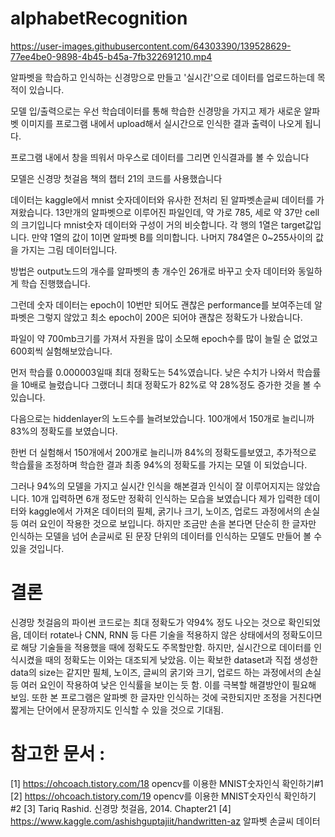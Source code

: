 # alphabetRecognition


https://user-images.githubusercontent.com/64303390/139528629-77ee4be0-9898-4b45-b45a-7fb322691210.mp4

알파벳을 학습하고 인식하는 신경망으로 만들고 '실시간'으로 데이터를 업로드하는데 목적이 있습니다.

모델 입/출력으로는 우선 학습데이터를 통해 학습한 신경망을 가지고 제가 새로운 알파벳 이미지를 프로그램 내에서 upload해서 실시간으로 인식한 결과 출력이 나오게 됩니다.

프로그램 내에서 창을 띄워서 마우스로 데이터를 그리면 인식결과를 볼 수 있습니다

모델은 신경망 첫걸음 책의 챕터 21의 코드를 사용했습니다

데이터는 kaggle에서 mnist 숫자데이터와 유사한 전처리 된 알파벳손글씨 데이터를 가져왔습니다.
13만개의 알파벳으로 이루어진 파일인데, 약 가로 785, 세로 약 37만 cell 의 크기입니다
mnist숫자 데이터와 구성이 거의 비슷합니다. 각 행의 1열은 target값입니다. 만약 1열의 값이 1이면 알파벳 B를 의미합니다.
나머지 784열은 0~255사이의 값을 가지는 그림 데이터입니다.

방법은 output노드의 개수를 알파벳의 총 개수인 26개로 바꾸고 숫자 데이터와 동일하게 학습 진행했습니다.

그런데 숫자 데이터는 epoch이 10번만 되어도 괜찮은 performance를 보여주는데 알파벳은 그렇지 않았고 
최소 epoch이 200은 되어야 괜찮은 정확도가 나왔습니다.

파일이 약 700mb크기를 가져서 자원을 많이 소모해 epoch수를 많이 늘릴 순 없었고 600회씩 실험해보았습니다.

먼저 학습률 0.000003일때 최대 정확도는 54%였습니다. 낮은 수치가 나와서 학습률을 10배로 늘렸습니다
그랬더니 최대 정확도가 82%로 약 28%정도 증가한 것을 볼 수있습니다.

다음으로는 hiddenlayer의 노드수를 늘려보았습니다.
100개에서 150개로 늘리니까 83%의 정확도를 보였습니다.

한번 더 실험해서 150개에서 200개로 늘리니까 84%의 정확도를보였고, 
추가적으로 학습률을 조정하며 학습한 결과 최종 94%의 정확도를 가지는 모델 이 되었습니다.

그러나 94%의 모델을 가지고 실시간 인식을 해본결과 인식이 잘 이루어지지는 않았습니다. 
10개 입력하면 6개 정도만 정확히 인식하는 모습을 보였습니다 
제가 입력한 데이터와 kaggle에서 가져온 데이터의 필체, 굵기나 크기, 노이즈, 업로드 과정에서의 손실 등 여러 요인이 작용한 것으로 보입니다.
하지만 조금만 손을 본다면 단순히 한 글자만 인식하는 모델을 넘어 손글씨로 된 문장 단위의 데이터를 인식하는 모델도 만들어 볼 수 있을 것입니다.


# 결론

신경망 첫걸음의 파이썬 코드로는 최대 정확도가 약94% 정도 나오는 것으로 확인되었음, 데이터 rotate나 CNN, RNN 등 다른 기술을 적용하지 않은 상태에서의 정확도이므로 해당 기술들을 적용했을 때에 정확도도 주목할만함. 하지만, 실시간으로 데이터를 인식시켰을 때의 정확도는 이와는 대조되게 낮았음. 이는 확보한 dataset과 직접 생성한 data의 size는 같지만 필체, 노이즈, 글씨의 굵기와 크기, 업로드 하는 과정에서의 손실 등 여러 요인이 작용하여 낮은 인식률을 보이는 듯 함.  이를 극복할 해결방안이 필요해 보임. 또한 본 프로그램은 알파벳 한 글자만 인식하는 것에 국한되지만 조정을 거친다면 짧게는 단어에서 문장까지도 인식할 수 있을 것으로 기대됨.


# 참고한 문서 :

[1]	https://ohcoach.tistory.com/18 opencv를 이용한 MNIST숫자인식 확인하기#1
[2]	https://ohcoach.tistory.com/19
opencv를 이용한 MNIST숫자인식 확인하기#2
[3]	Tariq Rashid. 신경망 첫걸음, 2014. Chapter21 
[4]	https://www.kaggle.com/ashishguptajiit/handwritten-az  알파벳 손글씨 데이터
